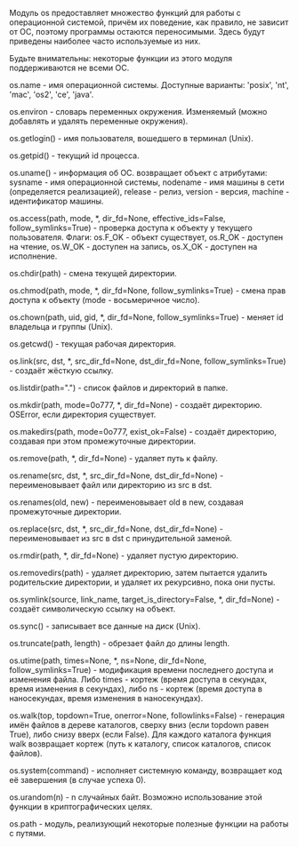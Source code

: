 Модуль os предоставляет множество функций для работы с операционной системой, причём их поведение, как правило, не зависит от ОС, поэтому программы остаются переносимыми. Здесь будут приведены наиболее часто используемые из них.

Будьте внимательны: некоторые функции из этого модуля поддерживаются не всеми ОС.

os.name - имя операционной системы. Доступные варианты: 'posix', 'nt', 'mac', 'os2', 'ce', 'java'.

os.environ - словарь переменных окружения. Изменяемый (можно добавлять и удалять переменные окружения).

os.getlogin() - имя пользователя, вошедшего в терминал (Unix).

os.getpid() - текущий id процесса.

os.uname() - информация об ОС. возвращает объект с атрибутами: sysname - имя операционной системы, nodename - имя машины в сети (определяется реализацией), release - релиз, version - версия, machine - идентификатор машины.

os.access(path, mode, *, dir_fd=None, effective_ids=False, follow_symlinks=True) - проверка доступа к объекту у текущего пользователя. Флаги: os.F_OK - объект существует, os.R_OK - доступен на чтение, os.W_OK - доступен на запись, os.X_OK - доступен на исполнение.

os.chdir(path) - смена текущей директории.

os.chmod(path, mode, *, dir_fd=None, follow_symlinks=True) - смена прав доступа к объекту (mode - восьмеричное число).

os.chown(path, uid, gid, *, dir_fd=None, follow_symlinks=True) - меняет id владельца и группы (Unix).

os.getcwd() - текущая рабочая директория.

os.link(src, dst, *, src_dir_fd=None, dst_dir_fd=None, follow_symlinks=True) - создаёт жёсткую ссылку.

os.listdir(path=".") - список файлов и директорий в папке.

os.mkdir(path, mode=0o777, *, dir_fd=None) - создаёт директорию. OSError, если директория существует.

os.makedirs(path, mode=0o777, exist_ok=False) - создаёт директорию, создавая при этом промежуточные директории.

os.remove(path, *, dir_fd=None) - удаляет путь к файлу.

os.rename(src, dst, *, src_dir_fd=None, dst_dir_fd=None) - переименовывает файл или директорию из src в dst.

os.renames(old, new) - переименовывает old в new, создавая промежуточные директории.

os.replace(src, dst, *, src_dir_fd=None, dst_dir_fd=None) - переименовывает из src в dst с принудительной заменой.

os.rmdir(path, *, dir_fd=None) - удаляет пустую директорию.

os.removedirs(path) - удаляет директорию, затем пытается удалить родительские директории, и удаляет их рекурсивно, пока они пусты.

os.symlink(source, link_name, target_is_directory=False, *, dir_fd=None) - создаёт символическую ссылку на объект.

os.sync() - записывает все данные на диск (Unix).

os.truncate(path, length) - обрезает файл до длины length.

os.utime(path, times=None, *, ns=None, dir_fd=None, follow_symlinks=True) - модификация времени последнего доступа и изменения файла. Либо times - кортеж (время доступа в секундах, время изменения в секундах), либо ns - кортеж (время доступа в наносекундах, время изменения в наносекундах).

os.walk(top, topdown=True, onerror=None, followlinks=False) - генерация имён файлов в дереве каталогов, сверху вниз (если topdown равен True), либо снизу вверх (если False). Для каждого каталога функция walk возвращает кортеж (путь к каталогу, список каталогов, список файлов).

os.system(command) - исполняет системную команду, возвращает код её завершения (в случае успеха 0).

os.urandom(n) - n случайных байт. Возможно использование этой функции в криптографических целях.

os.path - модуль, реализующий некоторые полезные функции на работы с путями.
